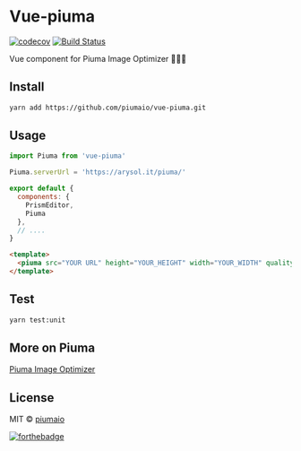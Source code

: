 # Vue-piuma
[![codecov](https://codecov.io/gh/piumaio/vue-piuma/branch/master/graph/badge.svg)](https://codecov.io/gh/piumaio/vue-piuma) [![Build Status](https://travis-ci.org/piumaio/vue-piuma.svg?branch=feature%2Ftravis-codecov)](https://travis-ci.org/piumaio/vue-piuma)

Vue component for Piuma Image Optimizer ✌🏻🌉

## Install

```bash
yarn add https://github.com/piumaio/vue-piuma.git
```

## Usage

```js
import Piuma from 'vue-piuma'

Piuma.serverUrl = 'https://arysol.it/piuma/'

export default {
  components: {
    PrismEditor,
    Piuma
  },
  // ....
}
```

```html
<template>
  <piuma src="YOUR URL" height="YOUR_HEIGHT" width="YOUR_WIDTH" quality="YOUR_QUALITY" ></piuma>
</template>
```

## Test

```bash
yarn test:unit
```

## More on Piuma

[Piuma Image Optimizer](https://github.com/piumaio/)

## License

MIT &copy; [piumaio](https://github.com/lotrekagency)

[![forthebadge](http://forthebadge.com/images/badges/made-with-vue.svg)](http://forthebadge.com)
